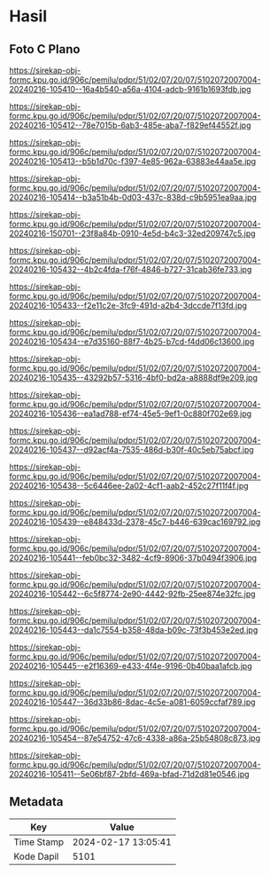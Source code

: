 # Hasil

## Foto C Plano

https://sirekap-obj-formc.kpu.go.id/906c/pemilu/pdpr/51/02/07/20/07/5102072007004-20240216-105410--16a4b540-a56a-4104-adcb-9161b1693fdb.jpg

https://sirekap-obj-formc.kpu.go.id/906c/pemilu/pdpr/51/02/07/20/07/5102072007004-20240216-105412--78e7015b-6ab3-485e-aba7-f829ef44552f.jpg

https://sirekap-obj-formc.kpu.go.id/906c/pemilu/pdpr/51/02/07/20/07/5102072007004-20240216-105413--b5b1d70c-f397-4e85-962a-63883e44aa5e.jpg

https://sirekap-obj-formc.kpu.go.id/906c/pemilu/pdpr/51/02/07/20/07/5102072007004-20240216-105414--b3a51b4b-0d03-437c-838d-c9b5951ea9aa.jpg

https://sirekap-obj-formc.kpu.go.id/906c/pemilu/pdpr/51/02/07/20/07/5102072007004-20240216-150701--23f8a84b-0910-4e5d-b4c3-32ed209747c5.jpg

https://sirekap-obj-formc.kpu.go.id/906c/pemilu/pdpr/51/02/07/20/07/5102072007004-20240216-105432--4b2c4fda-f76f-4846-b727-31cab36fe733.jpg

https://sirekap-obj-formc.kpu.go.id/906c/pemilu/pdpr/51/02/07/20/07/5102072007004-20240216-105433--f2e11c2e-3fc9-491d-a2b4-3dccde7f13fd.jpg

https://sirekap-obj-formc.kpu.go.id/906c/pemilu/pdpr/51/02/07/20/07/5102072007004-20240216-105434--e7d35160-88f7-4b25-b7cd-f4dd06c13600.jpg

https://sirekap-obj-formc.kpu.go.id/906c/pemilu/pdpr/51/02/07/20/07/5102072007004-20240216-105435--43292b57-5316-4bf0-bd2a-a8888df9e209.jpg

https://sirekap-obj-formc.kpu.go.id/906c/pemilu/pdpr/51/02/07/20/07/5102072007004-20240216-105436--ea1ad788-ef74-45e5-9ef1-0c880f702e69.jpg

https://sirekap-obj-formc.kpu.go.id/906c/pemilu/pdpr/51/02/07/20/07/5102072007004-20240216-105437--d92acf4a-7535-486d-b30f-40c5eb75abcf.jpg

https://sirekap-obj-formc.kpu.go.id/906c/pemilu/pdpr/51/02/07/20/07/5102072007004-20240216-105438--5c6446ee-2a02-4cf1-aab2-452c27f11f4f.jpg

https://sirekap-obj-formc.kpu.go.id/906c/pemilu/pdpr/51/02/07/20/07/5102072007004-20240216-105439--e848433d-2378-45c7-b446-639cac169792.jpg

https://sirekap-obj-formc.kpu.go.id/906c/pemilu/pdpr/51/02/07/20/07/5102072007004-20240216-105441--feb0bc32-3482-4cf9-8906-37b0494f3906.jpg

https://sirekap-obj-formc.kpu.go.id/906c/pemilu/pdpr/51/02/07/20/07/5102072007004-20240216-105442--6c5f8774-2e90-4442-92fb-25ee874e32fc.jpg

https://sirekap-obj-formc.kpu.go.id/906c/pemilu/pdpr/51/02/07/20/07/5102072007004-20240216-105443--da1c7554-b358-48da-b09c-73f3b453e2ed.jpg

https://sirekap-obj-formc.kpu.go.id/906c/pemilu/pdpr/51/02/07/20/07/5102072007004-20240216-105445--e2f16369-e433-4f4e-9196-0b40baa1afcb.jpg

https://sirekap-obj-formc.kpu.go.id/906c/pemilu/pdpr/51/02/07/20/07/5102072007004-20240216-105447--36d33b86-8dac-4c5e-a081-6059ccfaf789.jpg

https://sirekap-obj-formc.kpu.go.id/906c/pemilu/pdpr/51/02/07/20/07/5102072007004-20240216-105454--87e54752-47c6-4338-a86a-25b54808c873.jpg

https://sirekap-obj-formc.kpu.go.id/906c/pemilu/pdpr/51/02/07/20/07/5102072007004-20240216-105411--5e06bf87-2bfd-469a-bfad-71d2d81e0546.jpg


## Metadata

| Key        | Value               |
| ---------- | ------------------- |
| Time Stamp | 2024-02-17 13:05:41 |
| Kode Dapil | 5101                |



